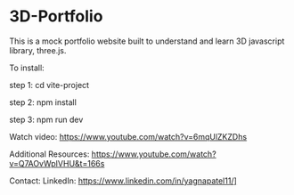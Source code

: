 # 3D-Portfolio

This is a mock portfolio website built to understand and learn 3D javascript library, three.js.

To install: 

step 1:
	cd vite-project

step 2:
	npm install

step 3:
	npm run dev

Watch video: https://www.youtube.com/watch?v=6mqUlZKZDhs

Additional Resources:
https://www.youtube.com/watch?v=Q7AOvWpIVHU&t=166s

Contact:
LinkedIn: https://www.linkedin.com/in/yagnapatel11/]


